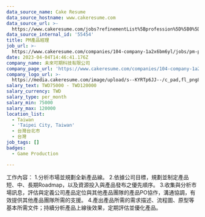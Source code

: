 ```yaml
---
data_source_name: Cake Resume
data_source_hostname: www.cakeresume.com
data_source_url: >-
  https://www.cakeresume.com/jobs?refinementList%5Bprofession%5D%5B0%5D=game-production&range%5Bsalary_range%5D%5Bmin%5D=100000
data_source_internal_id: '55454'
title: PM產品經理
job_url: >-
  https://www.cakeresume.com/companies/104-company-1a2x6bm6yl/jobs/pm-product-manager-245d50
date: 2023-04-04T14:46:41.176Z
company_name: 未來可期科技有限公司
company_page_url: 'https://www.cakeresume.com/companies/104-company-1a2x6bm6yl'
company_logo_url: >-
  https://media.cakeresume.com/image/upload/s--KYRTp6JJ--/c_pad,fl_png8,h_200,w_200/v1688711402/dvwtunuwuiktuieulhne.png
salary_text: TWD75000 - TWD120000
salary_currency: TWD
salary_type: per_month
salary_min: 75000
salary_max: 120000
location_list:
  - Taiwan
  - 'Taipei City, Taiwan'
  - 台灣台北市
  - 台灣
job_tags: []
badges:
  - Game Production

---
```


工作內容： 1.分析市場並規劃全新產品線。 2.依據公司目標，規劃並制定產品短、中、長期Roadmap，以及資源投入與產品發布之優先順序。 3.收集與分析市場訊息，評估與定義公司產品定位與其他產品團隊的產品PO協作，溝通協調，有效提供其他產品團隊所需的支援。 4.產出產品所需的需求描述、流程圖、原型等基本所需文件；持續分析產品上線後效果，定期評估並優化產品。